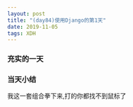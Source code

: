 ```yaml
---  
layout: post  
title: "(day84)使用Django的第1天"   
date: 2019-11-05
tags: XDH    
---  
```


### 充实的一天

### 当天小结

我这一套组合拳下来,打的你都找不到鼠标了